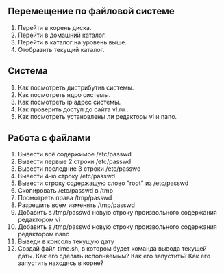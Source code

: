 ## Перемещение по файловой системе
1) Перейти в корень диска.
2) Перейти в домашний каталог.
3) Перейти в каталог на уровень выше.
4) Отобразить текущий каталог.

## Система
1) Как посмотреть дистрибутив системы.
2) Как посмотреть ядро системы.
3) Как посмотреть ip адрес системы.
4) Как проверить доступ до сайта vl.ru .
5) Как посмотреть установлены ли редакторы vi и nano.

## Работа с файлами
1) Вывести всё содержимое /etc/passwd
2) Вывести первые 2 строки /etc/passwd
3) Вывести последние 3 строки /etc/passwd
4) Вывести 4-ю строку /etc/passwd
5) Вывести строку содержащую слово "root" из /etc/passwd
6) Скопировать /etc/passwd в /tmp
7) Посмотреть права /tmp/passwd
8) Разрешить всем изменять /tmp/passwd
9) Добавить в /tmp/passwd новую строку произвольного содержания редактором vi
10) Добавить в /tmp/passwd новую строку произвольного содержания редактором nano 
11) Выведи в консоль текущую дату
12) Создай файл time.sh, в котором будет команда вывода текущей даты. Как его сделать исполняемым? Как его запустить? Как его запустить находясь в корне?